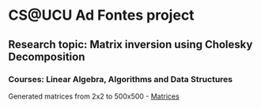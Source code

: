 # CS@UCU Ad Fontes project
## Research topic: Matrix inversion using Cholesky Decomposition
### Courses: Linear Algebra, Algorithms and Data Structures

Generated matrices from 2x2 to 500x500 - <a href="https://drive.google.com/file/d/1rp5Fohpz53EMGwnZ7YbB88zDLylshs9o/view?usp=sharing" target="_blank">Matrices</a>
